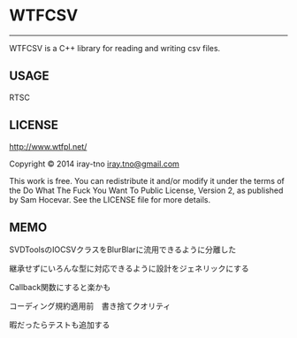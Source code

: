 # WTFCSV

---

WTFCSV is a C++ library for reading and writing csv files.

## USAGE

RTSC

## LICENSE

http://www.wtfpl.net/

Copyright © 2014 iray-tno <iray.tno@gmail.com>

This work is free. You can redistribute it and/or modify it under the terms of the Do What The Fuck You Want To Public License, Version 2, as published by Sam Hocevar. See the LICENSE file for more details.

## MEMO

SVDToolsのIOCSVクラスをBlurBlarに流用できるように分離した

継承せずにいろんな型に対応できるように設計をジェネリックにする

Callback関数にすると楽かも

コーディング規約適用前　書き捨てクオリティ

暇だったらテストも追加する